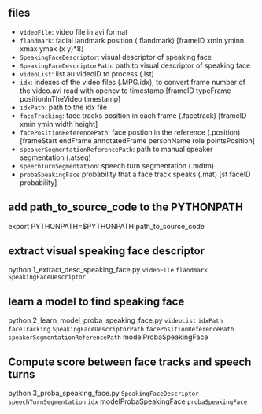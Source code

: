 ## files

 - `videoFile`: video file in avi format
 - `flandmark`: facial landmark position (.flandmark) [frameID xmin yminn xmax ymax (x y)*8]
 - `SpeakingFaceDescriptor`: visual descriptor of speaking face
 - `SpeakingFaceDescriptorPath`: path to visual descriptor of speaking face
 - `videoList`: list au videoID to process (.lst)
 - `idx`: indexes of the video files (.MPG.idx), to convert frame number of the video.avi read with opencv to timestamp [frameID typeFrame positionInTheVideo timestamp]
 - `idxPath`: path to the idx file
 - `faceTracking`: face tracks position in each frame (.facetrack) [frameID xmin ymin width height]
 - `facePositionReferencePath`: face postion in the reference (.position) [frameStart endFrame annotatedFrame personName role pointsPosition]
 - `speakerSegmentationReferencePath`: path to manual speaker segmentation (.atseg)
 - `speechTurnSegmentation`: speech turn segmentation (.mdtm)
 - `probaSpeakingFace` probability that a face track speaks (.mat) [st faceID probability]

## add path_to_source_code to the PYTHONPATH

export PYTHONPATH=$PYTHONPATH:path_to_source_code

## extract visual speaking face descriptor

python 1_extract_desc_speaking_face.py `videoFile` `flandmark` `SpeakingFaceDescriptor`

## learn a model to find speaking face

python 2_learn_model_proba_speaking_face.py `videoList` `idxPath` `faceTracking` `SpeakingFaceDescriptorPath` `facePositionReferencePath` `speakerSegmentationReferencePath` modelProbaSpeakingFace

## Compute score between face tracks and speech turns

python 3_proba_speaking_face.py `SpeakingFaceDescriptor` `speechTurnSegmentation` `idx` modelProbaSpeakingFace `probaSpeakingFace`
